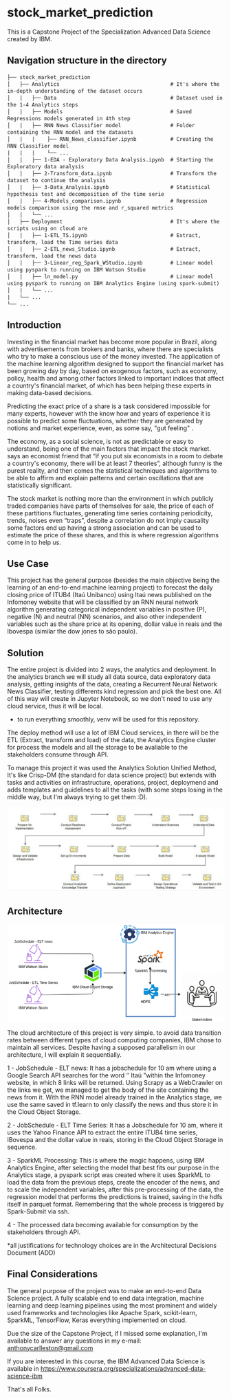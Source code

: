 # stock_market_prediction

This is a Capstone Project of the Specialization Advanced Data Science created by IBM.

## Navigation structure in the directory


    ├── stock_market_prediction            
    │   ├── Analytics                                    # It's where the in-depth understanding of the dataset occurs
    │   |   ├── Data                                     # Dataset used in the 1-4 Analytics steps
    │   |   ├── Models                                   # Saved Regressions models generated in 4th step
    │   |   ├── RNN News Classifier model                # Folder containing the RNN model and the datasets
    │   |   |    ├── RNN_News_classifier.ipynb           # Creating the RNN Classifier model
    |   |   |    └── ...
    │   |   ├── 1-EDA - Exploratory Data Analysis.ipynb  # Starting the Exploratory data analysis
    │   |   ├── 2-Transform_data.ipynb                   # Transform the dataset to continue the analysis
    │   |   ├── 3-Data_Analysis.ipynb                    # Statistical hypothesis test and decomposition of the time serie
    │   |   ├── 4-Models_comparison.ipynb                # Regression models comparison using the rmse and r_squared metrics
    │   |   └── ...         
    │   ├── Deployment                                   # It's where the scripts using on cloud are 
    │   |   ├── 1-ETL_TS.ipynb                           # Extract, transform, load the Time series data
    │   |   ├── 2-ETL_news_Studio.ipynb                  # Extract, transform, load the news data
    │   |   ├── 3-Linear_reg_Spark_WStudio.ipynb         # Linear model using pyspark to running on IBM Watson Studio  
    │   |   ├── ln_model.py                              # Linear model using pyspark to running on IBM Analytics Engine (using spark-submit)
    │   |   └── ...         
    |   └── ... 
    └── ... 


## Introduction

Investing in the financial market has become more popular in Brazil, along with advertisements from brokers and banks, where there are specialists who try to make a conscious use of the money invested. The application of the machine learning algorithm designed to support the financial market has been growing day by day, based on exogenous factors, such as economy, policy, health and among other factors linked to important indices that affect a country's financial market, of which has been helping these experts in making data-based decisions.

Predicting the exact price of a share is a task considered impossible for many experts, however with the know how and years of experience it is possible to predict some fluctuations, whether they are generated by notions and market experience, even, as some say, "gut feeling" .

The economy, as a social science, is not as predictable or easy to understand, being one of the main factors that impact the stock market. says an economist friend that “if you put six economists in a room to debate a country's economy, there will be at least 7 theories”, although funny is the purest reality, and then comes the statistical techniques and algorithms to be able to affirm and explain patterns and certain oscillations that are statistically significant.

The stock market is nothing more than the environment in which publicly traded companies have parts of themselves for sale, the price of each of these partitions fluctuates, generating time series containing periodicity, trends, noises even “traps”, despite a correlation do not imply causality some factors end up having a strong association and can be used to estimate the price of these shares, and this is where regression algorithms come in to help us.

## Use Case

This project has the general purpose (besides the main objective being the learning of an end-to-end machine learning project) to forecast the daily closing price of ITUB4 (Itaú Unibanco) using Itaú news published on the Infomoney website that will be classified by an RNN neural network algorithm generating categorical independent variables in positive (P), negative (N) and neutral (NN) scenarios, and also other independent variables such as the share price at its opening, dollar value in reais and the Ibovespa (similar the dow jones to são paulo).

## Solution

The entire project is divided into 2 ways, the analytics and deployment. In the analytics branch we will study all data source, data exploratory data analysis, getting insights of the data, creating a Recurrent Neural Network News Classifier, testing differents kind regression and pick the best one. All of this way will create in Jupyter Notebook, so we don't need to use any cloud service, thus it will be local. 
* to run everything smoothly, venv will be used for this repository.

The deploy method will use a lot of IBM Cloud services, in there will be the ETL (Extract, transform and load) of the data, the Analytics Engine cluster for process the models and all the storage to be avaliable to the stakeholders consume through API.

To manage this project it was used the Analytics Solution Unified Method, It's like Crisp-DM (the standard for data science project) but extends with  tasks and activities on infrastructure, operations, project, deploymend and adds templates and guidelines to all the tasks (with some steps losing in the middle way, but I'm always trying to get them :D).

![](https://github.com/carlleston/stock_market_prediction/blob/master/asum-process-detail.jpg)

## Architecture

![](https://github.com/carlleston/stock_market_prediction/blob/master/architecture.png)

The cloud architecture of this project is very simple. to avoid data transition rates between different types of cloud computing companies, IBM chose to maintain all services.
Despite having a supposed parallelism in our architecture, I will explain it sequentially.

1 - JobSchedule - ELT news: It has a jobschedule for 10 am where using a Google Search API searches for the word ‘’ Itaú ”within the Infomoney website, in which 8 links will be returned.
 Using Scrapy as a WebCrawler on the links we get, we managed to get the body of the site containing the news from it.
With the RNN model already trained in the Analytics stage, we use the same saved in tf.learn to only classify the news and thus store it in the Cloud Object Storage.

2 - JobSchedule - ELT Time Series: It has a Jobschedule for 10 am, where it uses the Yahoo Finance API to extract the entire ITUB4 time series, IBovespa and the dollar value in reais, storing in the Cloud Object Storage in sequence.

3 - SparkML Processing: This is where the magic happens, using IBM Analytics Engine, after selecting the model that best fits our purpose in the Analytics stage, a pyspark script was created where it uses SparkML to load the data from the previous steps, create the encoder of the news, and to scale the independent variables, after this pre-processing of the data, the regression model that performs the predictions is trained, saving in the hdfs itself in parquet format. Remembering that the whole process is triggered by Spark-Submit via ssh.

4 - The processed data becoming available for consumption by the stakeholders through API.

*all justifications for technology choices are in the Architectural Decisions Document (ADD)


## Final Considerations

The general purpose of the project was to make an end-to-end Data Science project. A fully scalable end to end data integration, machine learning and deep learning pipelines using the most prominent and widely used frameworks and technologies like Apache Spark, scikit-learn, SparkML, TensorFlow, Keras everything implemented on cloud.

Due the size of the Capstone Project, if I missed some explanation, I'm available to answer any questions in my e-mail: anthonycarlleston@gmail.com

If you are interested in this course, the IBM Advanced Data Science is available in https://www.coursera.org/specializations/advanced-data-science-ibm



That's all Folks.



